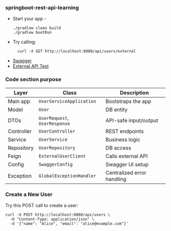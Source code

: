 ### springboot-rest-api-learning

- Start your app - 
  ```shell 
  ./gradlew clean build
  ./gradlew bootRun
  ```
- Try calling:
  ```shell
    curl -X GET http://localhost:8080/api/users/external
    ```
- [Swagger](http://localhost:8080/swagger-ui.html)
- [External API Test](http://localhost:8080/api/users/external)

### Code section purpose

| Layer       | Class                    | Description                    |
|-------------|--------------------------|--------------------------------|
| Main app    | `UserServiceApplication` | Bootstraps the app             |
| Model       | `User`                   | DB entity                      |
| DTOs        | `UserRequest`, `UserResponse` | API-safe input/output    |
| Controller  | `UserController`         | REST endpoints                 |
| Service     | `UserService`            | Business logic                 |
| Repository  | `UserRepository`         | DB access                      |
| Feign       | `ExternalUserClient`     | Calls external API             |
| Config      | `SwaggerConfig`          | Swagger UI setup               |
| Exception   | `GlobalExceptionHandler` | Centralized error handling     |


### Create a New User
Try this POST call to create a user:
```shell
curl -X POST http://localhost:8080/api/users \
  -H "Content-Type: application/json" \
  -d '{"name": "Alice", "email": "alice@example.com"}'
```